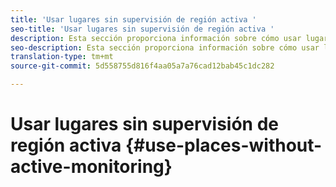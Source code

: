 ```yaml
---
title: 'Usar lugares sin supervisión de región activa '
seo-title: 'Usar lugares sin supervisión de región activa '
description: Esta sección proporciona información sobre cómo usar lugares sin supervisión de región activa.
seo-description: Esta sección proporciona información sobre cómo usar lugares sin supervisión de región activa.
translation-type: tm+mt
source-git-commit: 5d558755d816f4aa05a7a76cad12bab45c1dc282

---
```



# Usar lugares sin supervisión de región activa {#use-places-without-active-monitoring}

